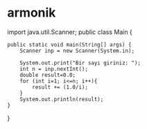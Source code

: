 # armonik

import java.util.Scanner;
public class Main {

    public static void main(String[] args) {
        Scanner inp = new Scanner(System.in);
        
        System.out.print("Bir sayı giriniz: ");
        int n = inp.nextInt();
        double result=0.0;
        for (int i=1; i<=n; i++){
            result += (1.0/i);
        }
        System.out.println(result);
    }
}
